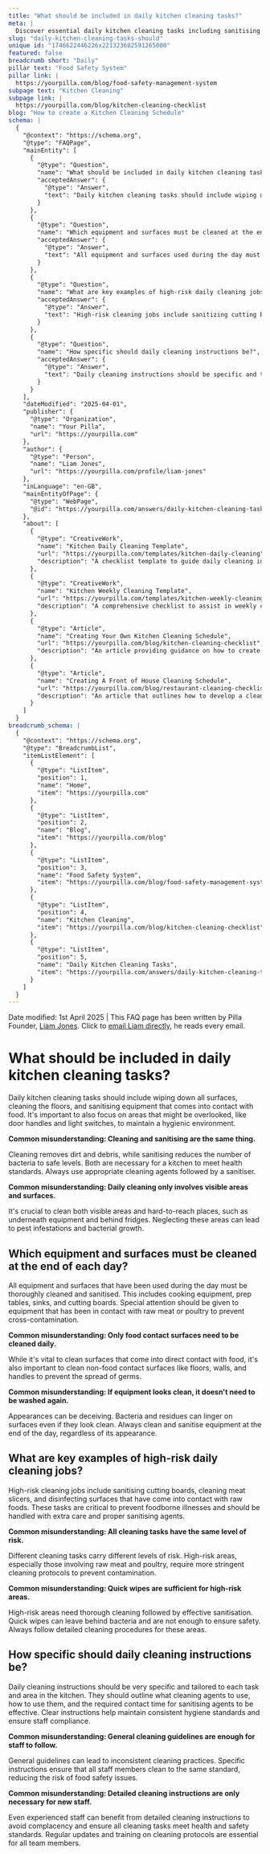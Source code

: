 ```yaml
---
title: "What should be included in daily kitchen cleaning tasks?"
meta: |
  Discover essential daily kitchen cleaning tasks including sanitising food contact surfaces and overlooked areas, with a focus on maintaining hygiene.
slug: "daily-kitchen-cleaning-tasks-should"
unique id: "1746622446226x221323682591265000"
featured: false
breadcrumb short: "Daily"
pillar text: "Food Safety System"
pillar link: |
  https://yourpilla.com/blog/food-safety-management-system
subpage text: "Kitchen Cleaning"
subpage link: |
  https://yourpilla.com/blog/kitchen-cleaning-checklist
blog: "How to create a Kitchen Cleaning Schedule"
schema: |
  {
    "@context": "https://schema.org",
    "@type": "FAQPage",
    "mainEntity": [
      {
        "@type": "Question",
        "name": "What should be included in daily kitchen cleaning tasks?",
        "acceptedAnswer": {
          "@type": "Answer",
          "text": "Daily kitchen cleaning tasks should include wiping down all surfaces, cleaning the floors, and sanitizing equipment that contacts food. Focus on often overlooked areas such as door handles and light switches to maintain a hygienic environment."
        }
      },
      {
        "@type": "Question",
        "name": "Which equipment and surfaces must be cleaned at the end of each day?",
        "acceptedAnswer": {
          "@type": "Answer",
          "text": "All equipment and surfaces used during the day must be thoroughly cleaned and sanitized. This includes cooking equipment, prep tables, sinks, and cutting boards. Pay special attention to equipment that has been in contact with raw meat or poultry to prevent cross-contamination."
        }
      },
      {
        "@type": "Question",
        "name": "What are key examples of high-risk daily cleaning jobs?",
        "acceptedAnswer": {
          "@type": "Answer",
          "text": "High-risk cleaning jobs include sanitizing cutting boards, cleaning meat slicers, and disinfecting surfaces that have contacted raw foods. These tasks are critical to prevent foodborne illnesses and should be handled with care and appropriate sanitizing agents."
        }
      },
      {
        "@type": "Question",
        "name": "How specific should daily cleaning instructions be?",
        "acceptedAnswer": {
          "@type": "Answer",
          "text": "Daily cleaning instructions should be specific and tailored to each task and area in the kitchen. They should outline which cleaning agents to use, how to use them, and the required contact time for sanitizers to be effective. Clear instructions help maintain consistent hygiene standards and ensure staff compliance."
        }
      }
    ],
    "dateModified": "2025-04-01",
    "publisher": {
      "@type": "Organization",
      "name": "Your Pilla",
      "url": "https://yourpilla.com"
    },
    "author": {
      "@type": "Person",
      "name": "Liam Jones",
      "url": "https://yourpilla.com/profile/liam-jones"
    },
    "inLanguage": "en-GB",
    "mainEntityOfPage": {
      "@type": "WebPage",
      "@id": "https://yourpilla.com/answers/daily-kitchen-cleaning-tasks-should"
    },
    "about": [
      {
        "@type": "CreativeWork",
        "name": "Kitchen Daily Cleaning Template",
        "url": "https://yourpilla.com/templates/kitchen-daily-cleaning",
        "description": "A checklist template to guide daily cleaning in kitchens, dressable to specific site needs."
      },
      {
        "@type": "CreativeWork",
        "name": "Kitchen Weekly Cleaning Template",
        "url": "https://yourpilla.com/templates/kitchen-weekly-cleaning",
        "description": "A comprehensive checklist to assist in weekly cleaning operations within a kitchen."
      },
      {
        "@type": "Article",
        "name": "Creating Your Own Kitchen Cleaning Schedule",
        "url": "https://yourpilla.com/blog/kitchen-cleaning-checklist",
        "description": "An article providing guidance on how to create customised cleaning schedules for kitchen operations."
      },
      {
        "@type": "Article",
        "name": "Creating A Front of House Cleaning Schedule",
        "url": "https://yourpilla.com/blog/restaurant-cleaning-checklists",
        "description": "An article that outlines how to develop a cleaning plan for the front of the house operations in a restaurant."
      }
    ]
  }
breadcrumb_schema: |
  {
    "@context": "https://schema.org",
    "@type": "BreadcrumbList",
    "itemListElement": [
      {
        "@type": "ListItem",
        "position": 1,
        "name": "Home",
        "item": "https://yourpilla.com"
      },
      {
        "@type": "ListItem",
        "position": 2,
        "name": "Blog",
        "item": "https://yourpilla.com/blog"
      },
      {
        "@type": "ListItem",
        "position": 3,
        "name": "Food Safety System",
        "item": "https://yourpilla.com/blog/food-safety-management-system"
      },
      {
        "@type": "ListItem",
        "position": 4,
        "name": "Kitchen Cleaning",
        "item": "https://yourpilla.com/blog/kitchen-cleaning-checklist"
      },
      {
        "@type": "ListItem",
        "position": 5,
        "name": "Daily Kitchen Cleaning Tasks",
        "item": "https://yourpilla.com/answers/daily-kitchen-cleaning-tasks-should"
      }
    ]
  }
---
```


Date modified: 1st April 2025 | This FAQ page has been written by Pilla Founder, [Liam Jones](https://yourpilla.com/profile/liam-jones). Click to [email Liam directly](https://mailto:liam@yourpilla.com), he reads every email.

# What should be included in daily kitchen cleaning tasks?

Daily kitchen cleaning tasks should include wiping down all surfaces, cleaning the floors, and sanitising equipment that comes into contact with food. It's important to also focus on areas that might be overlooked, like door handles and light switches, to maintain a hygienic environment.

**Common misunderstanding: Cleaning and sanitising are the same thing.**

Cleaning removes dirt and debris, while sanitising reduces the number of bacteria to safe levels. Both are necessary for a kitchen to meet health standards. Always use appropriate cleaning agents followed by a sanitiser.

**Common misunderstanding: Daily cleaning only involves visible areas and surfaces.**

It's crucial to clean both visible areas and hard-to-reach places, such as underneath equipment and behind fridges. Neglecting these areas can lead to pest infestations and bacterial growth.

## Which equipment and surfaces must be cleaned at the end of each day?

All equipment and surfaces that have been used during the day must be thoroughly cleaned and sanitised. This includes cooking equipment, prep tables, sinks, and cutting boards. Special attention should be given to equipment that has been in contact with raw meat or poultry to prevent cross-contamination.

**Common misunderstanding: Only food contact surfaces need to be cleaned daily.**

While it's vital to clean surfaces that come into direct contact with food, it's also important to clean non-food contact surfaces like floors, walls, and handles to prevent the spread of germs.

**Common misunderstanding: If equipment looks clean, it doesn't need to be washed again.**

Appearances can be deceiving. Bacteria and residues can linger on surfaces even if they look clean. Always clean and sanitise equipment at the end of the day, regardless of its appearance.

## What are key examples of high-risk daily cleaning jobs?

High-risk cleaning jobs include sanitising cutting boards, cleaning meat slicers, and disinfecting surfaces that have come into contact with raw foods. These tasks are critical to prevent foodborne illnesses and should be handled with extra care and proper sanitising agents.

**Common misunderstanding: All cleaning tasks have the same level of risk.**

Different cleaning tasks carry different levels of risk. High-risk areas, especially those involving raw meat and poultry, require more stringent cleaning protocols to prevent contamination.

**Common misunderstanding: Quick wipes are sufficient for high-risk areas.**

High-risk areas need thorough cleaning followed by effective sanitisation. Quick wipes can leave behind bacteria and are not enough to ensure safety. Always follow detailed cleaning procedures for these areas.

## How specific should daily cleaning instructions be?

Daily cleaning instructions should be very specific and tailored to each task and area in the kitchen. They should outline what cleaning agents to use, how to use them, and the required contact time for sanitising agents to be effective. Clear instructions help maintain consistent hygiene standards and ensure staff compliance.

**Common misunderstanding: General cleaning guidelines are enough for staff to follow.**

General guidelines can lead to inconsistent cleaning practices. Specific instructions ensure that all staff members clean to the same standard, reducing the risk of food safety issues.

**Common misunderstanding: Detailed cleaning instructions are only necessary for new staff.**

Even experienced staff can benefit from detailed cleaning instructions to avoid complacency and ensure all cleaning tasks meet health and safety standards. Regular updates and training on cleaning protocols are essential for all team members.